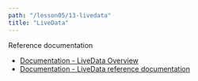 ```yaml
---
path: "/lesson05/13-livedata"
title: "LiveData"
---
```


<youtube id="x926M3Yr-7s"></youtube>

<p>Reference documentation</p>
<ul>
<li><a target="_blank" href="https://developer.android.com/topic/libraries/architecture/livedata">Documentation - LiveData Overview</a></li>
<li><a target="_blank" href="https://developer.android.com/reference/kotlin/androidx/lifecycle/LiveData">Documentation - LiveData reference documentation </a></li>
</ul>
